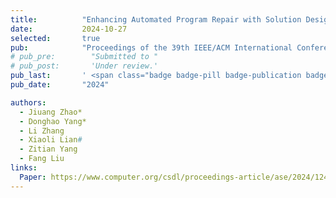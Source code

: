 ```yaml
---
title:          "Enhancing Automated Program Repair with Solution Design"
date:           2024-10-27
selected:       true
pub:            "Proceedings of the 39th IEEE/ACM International Conference on Automated Software Engineering (ASE'24)"
# pub_pre:        "Submitted to "
# pub_post:       'Under review.'
pub_last:       ' <span class="badge badge-pill badge-publication badge-success">CCF-A</span>'
pub_date:       "2024"

authors:
  - Jiuang Zhao*
  - Donghao Yang*
  - Li Zhang
  - Xiaoli Lian#
  - Zitian Yang
  - Fang Liu
links:
  Paper: https://www.computer.org/csdl/proceedings-article/ase/2024/124800b706/22gEPKaq0da
---
```


